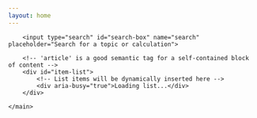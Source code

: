 ```yaml
---
layout: home
---
```

 <main class="container-fluid">  
       
        <input type="search" id="search-box" name="search" placeholder="Search for a topic or calculation">
        
        <!-- 'article' is a good semantic tag for a self-contained block of content -->
        <div id="item-list">
            <!-- List items will be dynamically inserted here -->
            <div aria-busy="true">Loading list...</div>
        </div>

    </main>

